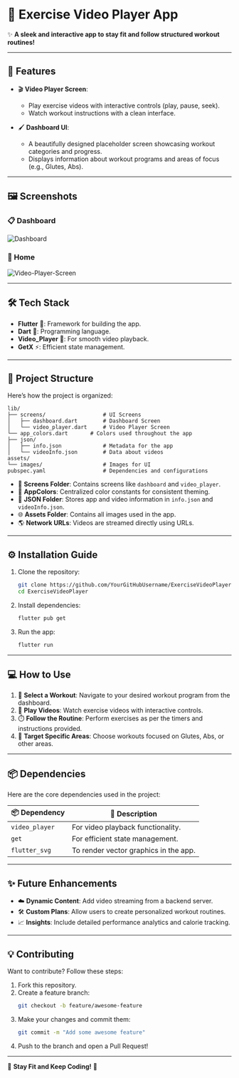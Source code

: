 
# 🎥 Exercise Video Player App  

✨ **A sleek and interactive app to stay fit and follow structured workout routines!**  

---

## 🚀 Features  

- 🎬 **Video Player Screen**:  
  - Play exercise videos with interactive controls (play, pause, seek).  
  - Watch workout instructions with a clean interface.  

- 🖌️ **Dashboard UI**:  
  - A beautifully designed placeholder screen showcasing workout categories and progress.  
  - Displays information about workout programs and areas of focus (e.g., Glutes, Abs).  

---

## 🖼️ Screenshots  

### 📋 Dashboard  
![Dashboard](https://github.com/Rimsha8954/Image_data/blob/main/home.jpg)  

### 🏡 Home  
![Video-Player-Screen](https://github.com/Rimsha8954/Image_data/blob/main/Dashboard.jpg)  

---

## 🛠️ Tech Stack  

- **Flutter** 🌟: Framework for building the app.  
- **Dart** 🚀: Programming language.  
- **Video_Player** 🎥: For smooth video playback.  
- **GetX** ⚡: Efficient state management.  

---

## 📂 Project Structure  

Here’s how the project is organized:  

```
lib/
├── screens/                  # UI Screens
│   ├── dashboard.dart        # Dashboard Screen
│   └── video_player.dart     # Video Player Screen
└── app_colors.dart       # Colors used throughout the app
├── json/
│   ├── info.json             # Metadata for the app
│   └── videoInfo.json        # Data about videos
assets/
└── images/                   # Images for UI
pubspec.yaml                  # Dependencies and configurations
```  

- 📄 **Screens Folder**: Contains screens like `dashboard` and `video_player`.  
- 🎨 **AppColors**: Centralized color constants for consistent theming.  
- 📑 **JSON Folder**: Stores app and video information in `info.json` and `videoInfo.json`.  
- 🌐 **Assets Folder**: Contains all images used in the app.  
- 🌎 **Network URLs**: Videos are streamed directly using URLs.  

---

## ⚙️ Installation Guide  

1. Clone the repository:  
   ```bash
   git clone https://github.com/YourGitHubUsername/ExerciseVideoPlayer.git
   cd ExerciseVideoPlayer
   ```  

2. Install dependencies:  
   ```bash
   flutter pub get
   ```  

3. Run the app:  
   ```bash
   flutter run
   ```  

---

## 💻 How to Use  

1. 📜 **Select a Workout**: Navigate to your desired workout program from the dashboard.  
2. 🎥 **Play Videos**: Watch exercise videos with interactive controls.  
3. ⏱️ **Follow the Routine**: Perform exercises as per the timers and instructions provided.  
4. 🎯 **Target Specific Areas**: Choose workouts focused on Glutes, Abs, or other areas.  

---

## 📦 Dependencies  

Here are the core dependencies used in the project:  

| 📦 Dependency       | 🔗 Description                                  |
|---------------------|-----------------------------------------------|
| `video_player`      | For video playback functionality.             |
| `get`               | For efficient state management.               |
| `flutter_svg`       | To render vector graphics in the app.         |

---

## ✨ Future Enhancements  

- ☁️ **Dynamic Content**: Add video streaming from a backend server.  
- 🛠️ **Custom Plans**: Allow users to create personalized workout routines.  
- 📈 **Insights**: Include detailed performance analytics and calorie tracking.  

---

## 💡 Contributing  

Want to contribute? Follow these steps:  

1. Fork this repository.  
2. Create a feature branch:  
   ```bash
   git checkout -b feature/awesome-feature
   ```  
3. Make your changes and commit them:  
   ```bash
   git commit -m "Add some awesome feature"
   ```  
4. Push to the branch and open a Pull Request!  

---

🌟 **Stay Fit and Keep Coding!** 💪  

